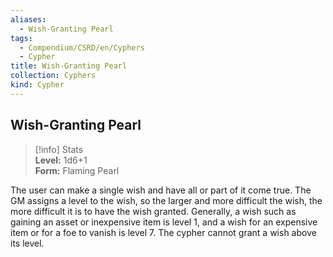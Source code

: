 ```yaml
---
aliases:
  - Wish-Granting Pearl
tags:
  - Compendium/CSRD/en/Cyphers
  - Cypher
title: Wish-Granting Pearl
collection: Cyphers
kind: Cypher
---
```

## Wish-Granting Pearl  
>[!info] Stats  
> **Level:** 1d6+1  
> **Form:** Flaming Pearl
  
The user can make a single wish and have all or part of it come true. The GM assigns a level to the wish, so the larger and more difficult the wish, the more difficult it is to have the wish granted. Generally, a wish such as gaining an asset or inexpensive item is level 1, and a wish for an expensive item or for a foe to vanish is level 7. The cypher cannot grant a wish above its level.